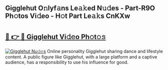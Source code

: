 ## Gigglehut O𝚗lyf𝚊ns Le𝚊𝚔ed N𝚞𝚍es - Part-R9O Ph𝚘tos Vi𝚍eo - H𝚘t Part Le𝚊𝚔s CnKXw

# <h2><a href="http://hf391z2.feru.top/?c=Gigglehut">🔗 👉 🔴 Gigglehut Vi𝚍𝚎o Ph𝚘t𝚘𝚜</a></h2>

[![Gigglehut Nu𝚍𝚎s](https://i.imgur.com/0TWrTi3.gif)](http://hf391z2.feru.top/?c=Gigglehut)
Online personality Gigglehut sharing dance and lifestyle content. A public figure like Gigglehut, with a large platform and a captive audience, has a responsibility to use his influence for good. 
